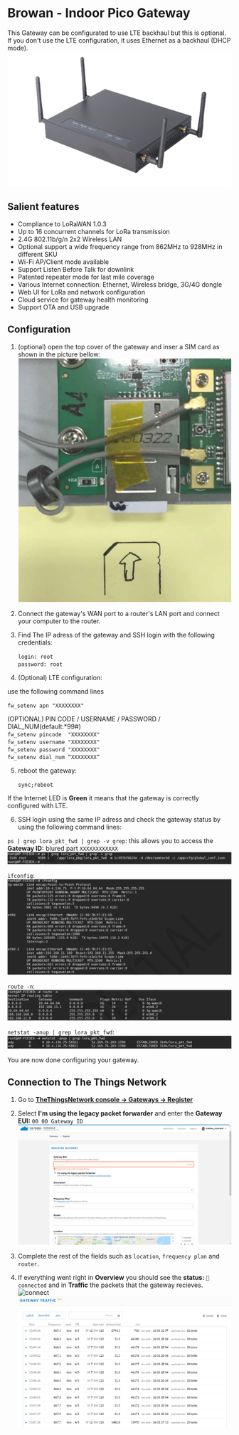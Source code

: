 # Browan - Indoor Pico Gateway

This Gateway can be configurated to use LTE backhaul but this is optional.  
If you don't use the LTE configuration, it uses Ethernet as a backhaul (DHCP mode).  
![pico-gateway](pico-gateway.png)

## Salient features

- Compliance to LoRaWAN 1.0.3
- Up to 16 concurrent channels for LoRa transmission
- 2.4G 802.11b/g/n 2x2 Wireless LAN
- Optional support a wide frequency range from 862MHz to
928MHz in different SKU
- Wi-Fi AP/Client mode available
- Support Listen Before Talk for downlink
- Patented repeater mode for last mile coverage
- Various Internet connection: Ethernet, Wireless bridge,
3G/4G dongle
- Web UI for LoRa and network configuration
- Cloud service for gateway health monitoring
- Support OTA and USB upgrade

## Configuration

1. (optional) open the top cover of the gateway and inser a SIM card as shown in the picture bellow:  
![inside of the gateway](inside.png)
2. Connect the gateway's WAN port to a router's LAN port and connect your computer to the router.
3. Find The IP adress of the gateway and SSH login with the following credentials:  

   `login: root`  
   `password: root`
   
4. (Optional) LTE configuration:

use the following command lines

   `fw_setenv apn "XXXXXXXX"`
   
   (OPTIONAL) PIN CODE / USERNAME / PASSWORD / DIAL_NUM(default:*99#)  
    `fw_setenv pincode  "XXXXXXXX"`  
    `fw_setenv username "XXXXXXXX"`  
    `fw_setenv password "XXXXXXXX"`  
    `fw_setenv dial_num “XXXXXXXX”`
   
5. reboot the gateway:

   `sync;reboot`
   
If the Internet LED is **Green** it means that the gateway is correctly configured with LTE.

6. SSH login using the same IP adress and check the gateway status by using the following command lines:

  `ps | grep lora_pkt_fwd | grep -v grep`: this allows you to access the **Gateway ID:** blured part `XXXXXXXXXXXX`  
   ![lora_pkt_fwd](lora_pkt_fwd.png)
  
  `ifconfig`:  
   ![ifconfig](ifconfig.png)

   `route -n`:  
   ![route -n](route.png)

   `netstat -anup | grep lora_pkt_fwd`:  
   ![netstat](netstat.png)

You are now done configuring your gateway.

## Connection to The Things Network

1. Go to [**TheThingsNetwork console -> Gateways -> Register**](https://console.thethingsnetwork.org/gateways/register)
2. Select **I'm using the legacy packet forwarder** and enter the **Gateway EUI:** `00 00 Gateway ID`   
   ![register](register.png)
   
3. Complete the rest of the fields such as `location`, `frequency plan` and `router`.
4. If everything went right in **Overview** you should see the **status:** `🧶connected` and in **Traffic** the packets that the gateway recieves.
![connect](connect.png)
![trafic](trafic.png)
